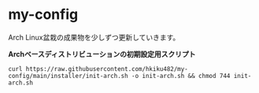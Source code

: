 # my-config
Arch Linux盆栽の成果物を少しずつ更新していきます。

**Archベースディストリビューションの初期設定用スクリプト**
```
curl https://raw.githubusercontent.com/hkiku482/my-config/main/installer/init-arch.sh -o init-arch.sh && chmod 744 init-arch.sh
```
